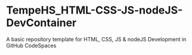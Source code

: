 # TempeHS_HTML-CSS-JS-nodeJS-DevContainer
A basic repository template for HTML, CSS, JS &amp; nodeJS Development in GitHub CodeSpaces

